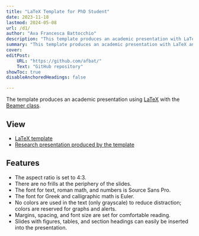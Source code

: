 ```yaml
---
title: "LaTeX Template for PhD Student" 
date: 2023-11-18
lastmod: 2024-05-08
url: /d1/
author: "Ava Francesca Battocchio"
description: "This template produces an academic presentation with LaTeX and Beamer. The presentation follows typographical best practices and has a minimalist design."
summary: "This template produces an academic presentation with LaTeX and the Beamer class. The presentation follows typographical best practices and has a minimalist design."
cover:
editPost:
    URL: "https://github.com/afbat/"
    Text: "GitHub repository"
showToc: true
disableAnchoredHeadings: false

---
```


The template produces an academic presentation using [LaTeX](https://www.latex-project.org) with the [Beamer class](https://ctan.org/pkg/beamer). 

<div class="thinline"></div>

## View

+ [LaTeX template ]()
+ [Research presentation produced by the template](/cv.pdf)

<div class="thinline"></div>

## Features

+ The aspect ratio is set to 4:3.
+ There are no frills at the periphery of the slides.
+ The font for text, roman math, and numbers is Source Sans Pro.
+ The font for Greek and calligraphic math is Euler.
+ No colors are used in the text (only grayscale) to reduce distraction; colors are reserved for graphs and alerts.
+ Margins, spacing, and font size are set for comfortable reading.
+ Slides with figures, tables, and section headings can easily be inserted into the presentation.

<div class="thinline"></div>

